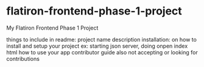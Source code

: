 # flatiron-frontend-phase-1-project
My Flatiron Frontend Phase 1 Project


things to include in readme: 
project name 
description 
installation: on how to install and setup your project ex: starting json server, doing onpen index html
how to use your app
contributor guide also not accepting or looking for contributions
